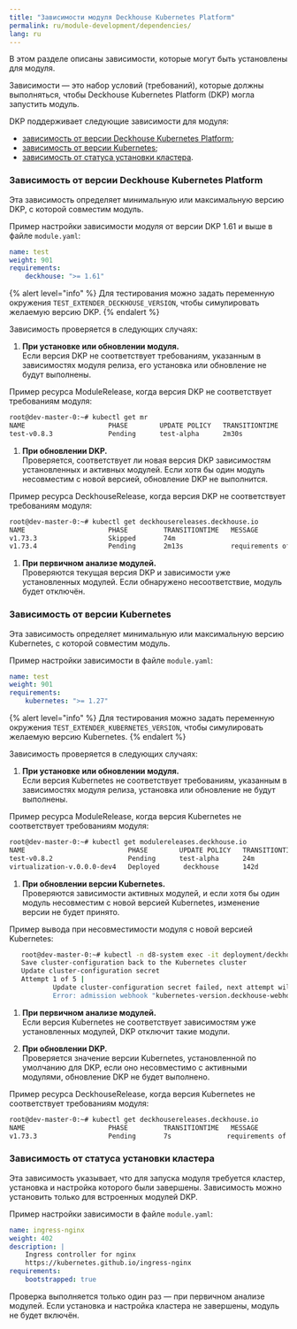 ```yaml
---
title: "Зависимости модуля Deckhouse Kubernetes Platform"
permalink: ru/module-development/dependencies/
lang: ru
---
```


В этом разделе описаны зависимости, которые могут быть установлены для модуля.

Зависимости — это набор условий (требований), которые должны выполняться, чтобы Deckhouse Kubernetes Platform (DKP) могла запустить модуль.

DKP поддерживает следующие зависимости для модуля:

- [зависимость от версии Deckhouse Kubernetes Platform](#зависимость-от-версии-deckhouse-kubernetes-platform);
- [зависимость от версии Kubernetes](#зависимость-от-версии-kubernetes);
- [зависимость от статуса установки кластера](#зависимость-от-статуса-установки-кластера).

### Зависимость от версии Deckhouse Kubernetes Platform

Эта зависимость определяет минимальную или максимальную версию DKP, с которой совместим модуль.

Пример настройки зависимости модуля от версии DKP 1.61 и выше в файле `module.yaml`:

```yaml
name: test
weight: 901
requirements:
    deckhouse: ">= 1.61"
```

{% alert level="info" %}
Для тестирования можно задать переменную окружения `TEST_EXTENDER_DECKHOUSE_VERSION`, чтобы симулировать желаемую версию DKP.
{% endalert %}

Зависимость проверяется в следующих случаях:

1. **При установке или обновлении модуля.**  
Если версия DKP не соответствует требованиям, указанным в зависимостях модуля релиза, его установка или обновление не будут выполнены.

Пример ресурса ModuleRelease, когда версия DKP не соответствует требованиям модуля:

   ```bash
   root@dev-master-0:~# kubectl get mr
   NAME                     PHASE        UPDATE POLICY   TRANSITIONTIME   MESSAGE
   test-v0.8.3              Pending      test-alpha      2m30s            requirements are not satisfied: current deckhouse version is not suitable: 1.0.0 is less than or equal to v1.64.0 
   ```

1. **При обновлении DKP.**  
   Проверяется, соответствует ли новая версия DKP зависимостям установленных и активных модулей. Если хотя бы один модуль несовместим с новой версией, обновление DKP не выполнится.

Пример ресурса DeckhouseRelease, когда версия DKP не соответствует требованиям модуля:

   ```bash
   root@dev-master-0:~# kubectl get deckhousereleases.deckhouse.io
   NAME                     PHASE         TRANSITIONTIME   MESSAGE
   v1.73.3                  Skipped       74m
   v1.73.4                  Pending       2m13s            requirements of test are not satisfied: v1.73.4 deckhouse version is not suitable: v1.73.4 is greater than or equal to v1.73.4
   ```

1. **При первичном анализе модулей.**  
   Проверяются текущая версия DKP и зависимости уже установленных модулей. Если обнаружено несоответствие, модуль будет отключён.

### Зависимость от версии Kubernetes

Эта зависимость определяет минимальную или максимальную версию Kubernetes, с которой совместим модуль.

Пример настройки зависимости в файле `module.yaml`:

```yaml
name: test
weight: 901
requirements:
    kubernetes: ">= 1.27"
```

{% alert level="info" %}
Для тестирования можно задать переменную окружения `TEST_EXTENDER_KUBERNETES_VERSION`, чтобы симулировать желаемую версию Kubernetes.
{% endalert %}

Зависимость проверяется в следующих случаях:

1. **При установке или обновлении модуля.**  
   Если версия Kubernetes не соответствует требованиям, указанным в зависимостях модуля релиза, установка или обновление не будут выполнены.

Пример ресурса ModuleRelease, когда версия Kubernetes не соответствует требованиям модуля:

   ```bash
   root@dev-master-0:~# kubectl get modulereleases.deckhouse.io
   NAME                          PHASE        UPDATE POLICY   TRANSITIONTIME   MESSAGE
   test-v0.8.2                   Pending      test-alpha      24m              requirements are not satisfied: current kubernetes version is not suitable: 1.29.6 is less than or equal to 1.29
   virtualization-v.0.0.0-dev4   Deployed      deckhouse      142d
   ```

1. **При обновлении версии Kubernetes.**  
   Проверяются зависимости активных модулей, и если хотя бы один модуль несовместим с новой версией Kubernetes, изменение версии не будет принято.

Пример вывода при несовместимости модуля с новой версией Kubernetes:

```bash
   root@dev-master-0:~# kubectl -n d8-system exec -it deployment/deckhouse -c deckhouse -- deckhouse-controller edit cluster-configuration
   Save cluster-configuration back to the Kubernetes cluster
   Update cluster-configuration secret
   Attempt 1 of 5 |
           Update cluster-configuration secret failed, next attempt will be in 5s"
           Error: admission webhook "kubernetes-version.deckhouse-webhook.deckhouse.io" denied the request: requirements of test are not satisfied: 1.27 kubernetes version is not suitable: 1.27.0 is less than or equal to 1.28
```

1. **При первичном анализе модулей.**  
   Если версия Kubernetes не соответствует зависимостям уже установленных модулей, DKP отключит такие модули.

1. **При обновлении DKP.**  
   Проверяется значение версии Kubernetes, установленной по умолчанию для DKP, если оно несовместимо с активными модулями, обновление DKP не будет выполнено.

Пример ресурса DeckhouseRelease, когда версия Kubernetes не соответствует требованиям модуля:

   ```bash
   root@dev-master-0:~# kubectl get deckhousereleases.deckhouse.io
   NAME                     PHASE         TRANSITIONTIME   MESSAGE
   v1.73.3                  Pending       7s              requirements of test are not satisfied: 1.27 kubernetes version is not suitable: 1.27.0 is less than or equal to 1.28            
   ```

### Зависимость от статуса установки кластера

Эта зависимость указывает, что для запуска модуля требуется кластер, установка и настройка которого были завершены. Зависимость можно установить только для встроенных модулей DKP.

Пример настройки зависимости в файле `module.yaml`:

```yaml
name: ingress-nginx
weight: 402
description: |
    Ingress controller for nginx
    https://kubernetes.github.io/ingress-nginx
requirements:
    bootstrapped: true
```

Проверка выполняется только один раз — при первичном анализе модулей. Если установка и настройка кластера не завершены, модуль не будет включён.
